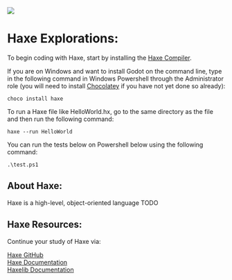 <img src="https://raw.githubusercontent.com/rtoal/polyglot/master/docs/resources/haxe-logo-64.png">

# Haxe Explorations:

To begin coding with Haxe, start by installing the [Haxe Compiler](https://docs.godotengine.org/en/3.3/getting_started/editor/command_line_tutorial.html).

If you are on Windows and want to install Godot on the command line, type in the following command in Windows Powershell through the Administrator role (you will need to install [Chocolatey](https://chocolatey.org/install) if you have not yet done so already):

```
choco install haxe
```

To run a Haxe file like HelloWorld.hx, go to the same directory as the file and then run the following command:

```
haxe --run HelloWorld
```

You can run the tests below on Powershell below using the following command:

```
.\test.ps1
```

## About Haxe:

Haxe is a high-level, object-oriented language TODO

## Haxe Resources:

Continue your study of Haxe via:

[Haxe GitHub](https://github.com/HaxeFoundation)  
[Haxe Documentation](https://haxe.org/documentation/introduction/)  
[Haxelib Documentation](https://lib.haxe.org/)
